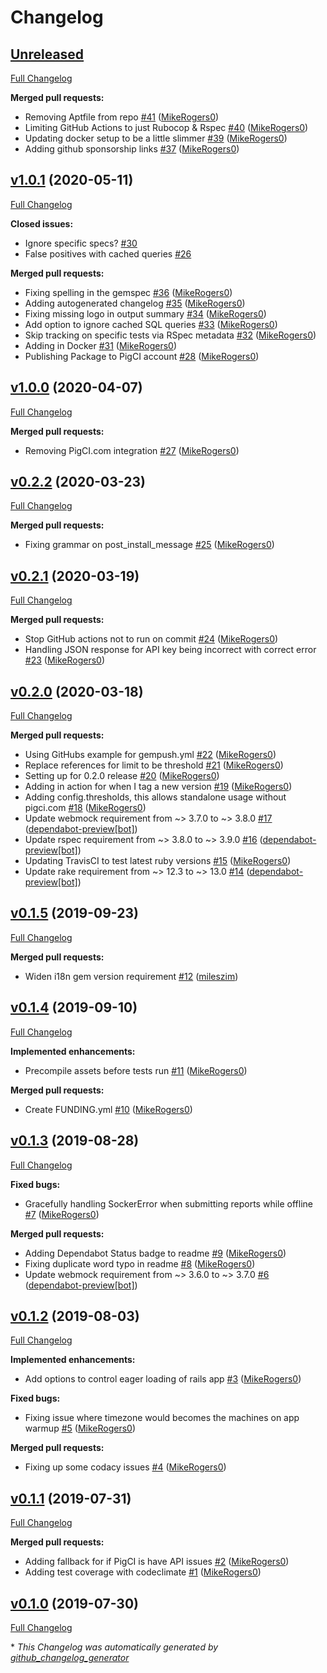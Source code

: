 # Changelog

## [Unreleased](https://github.com/PigCI/pig-ci-rails/tree/HEAD)

[Full Changelog](https://github.com/PigCI/pig-ci-rails/compare/v1.0.1...HEAD)

**Merged pull requests:**

- Removing Aptfile from repo [\#41](https://github.com/PigCI/pig-ci-rails/pull/41) ([MikeRogers0](https://github.com/MikeRogers0))
- Limiting GitHub Actions to just Rubocop & Rspec [\#40](https://github.com/PigCI/pig-ci-rails/pull/40) ([MikeRogers0](https://github.com/MikeRogers0))
- Updating docker setup to be a little slimmer [\#39](https://github.com/PigCI/pig-ci-rails/pull/39) ([MikeRogers0](https://github.com/MikeRogers0))
- Adding github sponsorship links [\#37](https://github.com/PigCI/pig-ci-rails/pull/37) ([MikeRogers0](https://github.com/MikeRogers0))

## [v1.0.1](https://github.com/PigCI/pig-ci-rails/tree/v1.0.1) (2020-05-11)

[Full Changelog](https://github.com/PigCI/pig-ci-rails/compare/v1.0.0...v1.0.1)

**Closed issues:**

- Ignore specific specs? [\#30](https://github.com/PigCI/pig-ci-rails/issues/30)
- False positives with cached queries  [\#26](https://github.com/PigCI/pig-ci-rails/issues/26)

**Merged pull requests:**

- Fixing spelling in the gemspec [\#36](https://github.com/PigCI/pig-ci-rails/pull/36) ([MikeRogers0](https://github.com/MikeRogers0))
- Adding autogenerated changelog [\#35](https://github.com/PigCI/pig-ci-rails/pull/35) ([MikeRogers0](https://github.com/MikeRogers0))
- Fixing missing logo in output summary [\#34](https://github.com/PigCI/pig-ci-rails/pull/34) ([MikeRogers0](https://github.com/MikeRogers0))
- Add option to ignore cached SQL queries [\#33](https://github.com/PigCI/pig-ci-rails/pull/33) ([MikeRogers0](https://github.com/MikeRogers0))
- Skip tracking on specific tests via RSpec metadata [\#32](https://github.com/PigCI/pig-ci-rails/pull/32) ([MikeRogers0](https://github.com/MikeRogers0))
- Adding in Docker [\#31](https://github.com/PigCI/pig-ci-rails/pull/31) ([MikeRogers0](https://github.com/MikeRogers0))
- Publishing Package to PigCI account [\#28](https://github.com/PigCI/pig-ci-rails/pull/28) ([MikeRogers0](https://github.com/MikeRogers0))

## [v1.0.0](https://github.com/PigCI/pig-ci-rails/tree/v1.0.0) (2020-04-07)

[Full Changelog](https://github.com/PigCI/pig-ci-rails/compare/v0.2.2...v1.0.0)

**Merged pull requests:**

- Removing PigCI.com integration [\#27](https://github.com/PigCI/pig-ci-rails/pull/27) ([MikeRogers0](https://github.com/MikeRogers0))

## [v0.2.2](https://github.com/PigCI/pig-ci-rails/tree/v0.2.2) (2020-03-23)

[Full Changelog](https://github.com/PigCI/pig-ci-rails/compare/v0.2.1...v0.2.2)

**Merged pull requests:**

- Fixing grammar on post\_install\_message [\#25](https://github.com/PigCI/pig-ci-rails/pull/25) ([MikeRogers0](https://github.com/MikeRogers0))

## [v0.2.1](https://github.com/PigCI/pig-ci-rails/tree/v0.2.1) (2020-03-19)

[Full Changelog](https://github.com/PigCI/pig-ci-rails/compare/v0.2.0...v0.2.1)

**Merged pull requests:**

- Stop GitHub actions not to run on commit [\#24](https://github.com/PigCI/pig-ci-rails/pull/24) ([MikeRogers0](https://github.com/MikeRogers0))
- Handling JSON response for API key being incorrect with correct error [\#23](https://github.com/PigCI/pig-ci-rails/pull/23) ([MikeRogers0](https://github.com/MikeRogers0))

## [v0.2.0](https://github.com/PigCI/pig-ci-rails/tree/v0.2.0) (2020-03-18)

[Full Changelog](https://github.com/PigCI/pig-ci-rails/compare/v0.1.5...v0.2.0)

**Merged pull requests:**

- Using GitHubs example for gempush.yml [\#22](https://github.com/PigCI/pig-ci-rails/pull/22) ([MikeRogers0](https://github.com/MikeRogers0))
- Replace references for limit to be threshold [\#21](https://github.com/PigCI/pig-ci-rails/pull/21) ([MikeRogers0](https://github.com/MikeRogers0))
- Setting up for 0.2.0 release [\#20](https://github.com/PigCI/pig-ci-rails/pull/20) ([MikeRogers0](https://github.com/MikeRogers0))
- Adding in action for when I tag a new version [\#19](https://github.com/PigCI/pig-ci-rails/pull/19) ([MikeRogers0](https://github.com/MikeRogers0))
- Adding config.thresholds, this allows standalone usage without pigci.com [\#18](https://github.com/PigCI/pig-ci-rails/pull/18) ([MikeRogers0](https://github.com/MikeRogers0))
- Update webmock requirement from ~\> 3.7.0 to ~\> 3.8.0 [\#17](https://github.com/PigCI/pig-ci-rails/pull/17) ([dependabot-preview[bot]](https://github.com/apps/dependabot-preview))
- Update rspec requirement from ~\> 3.8.0 to ~\> 3.9.0 [\#16](https://github.com/PigCI/pig-ci-rails/pull/16) ([dependabot-preview[bot]](https://github.com/apps/dependabot-preview))
- Updating TravisCI to test latest ruby versions [\#15](https://github.com/PigCI/pig-ci-rails/pull/15) ([MikeRogers0](https://github.com/MikeRogers0))
- Update rake requirement from ~\> 12.3 to ~\> 13.0 [\#14](https://github.com/PigCI/pig-ci-rails/pull/14) ([dependabot-preview[bot]](https://github.com/apps/dependabot-preview))

## [v0.1.5](https://github.com/PigCI/pig-ci-rails/tree/v0.1.5) (2019-09-23)

[Full Changelog](https://github.com/PigCI/pig-ci-rails/compare/v0.1.4...v0.1.5)

**Merged pull requests:**

- Widen i18n gem version requirement [\#12](https://github.com/PigCI/pig-ci-rails/pull/12) ([mileszim](https://github.com/mileszim))

## [v0.1.4](https://github.com/PigCI/pig-ci-rails/tree/v0.1.4) (2019-09-10)

[Full Changelog](https://github.com/PigCI/pig-ci-rails/compare/v0.1.3...v0.1.4)

**Implemented enhancements:**

- Precompile assets before tests run [\#11](https://github.com/PigCI/pig-ci-rails/pull/11) ([MikeRogers0](https://github.com/MikeRogers0))

**Merged pull requests:**

- Create FUNDING.yml [\#10](https://github.com/PigCI/pig-ci-rails/pull/10) ([MikeRogers0](https://github.com/MikeRogers0))

## [v0.1.3](https://github.com/PigCI/pig-ci-rails/tree/v0.1.3) (2019-08-28)

[Full Changelog](https://github.com/PigCI/pig-ci-rails/compare/v0.1.2...v0.1.3)

**Fixed bugs:**

- Gracefully handling SockerError when submitting reports while offline [\#7](https://github.com/PigCI/pig-ci-rails/pull/7) ([MikeRogers0](https://github.com/MikeRogers0))

**Merged pull requests:**

- Adding Dependabot Status badge to readme [\#9](https://github.com/PigCI/pig-ci-rails/pull/9) ([MikeRogers0](https://github.com/MikeRogers0))
- Fixing duplicate word typo in readme [\#8](https://github.com/PigCI/pig-ci-rails/pull/8) ([MikeRogers0](https://github.com/MikeRogers0))
- Update webmock requirement from ~\> 3.6.0 to ~\> 3.7.0 [\#6](https://github.com/PigCI/pig-ci-rails/pull/6) ([dependabot-preview[bot]](https://github.com/apps/dependabot-preview))

## [v0.1.2](https://github.com/PigCI/pig-ci-rails/tree/v0.1.2) (2019-08-03)

[Full Changelog](https://github.com/PigCI/pig-ci-rails/compare/v0.1.1...v0.1.2)

**Implemented enhancements:**

- Add options to control eager loading of rails app [\#3](https://github.com/PigCI/pig-ci-rails/pull/3) ([MikeRogers0](https://github.com/MikeRogers0))

**Fixed bugs:**

- Fixing issue where timezone would becomes the machines on app warmup [\#5](https://github.com/PigCI/pig-ci-rails/pull/5) ([MikeRogers0](https://github.com/MikeRogers0))

**Merged pull requests:**

- Fixing up some codacy issues [\#4](https://github.com/PigCI/pig-ci-rails/pull/4) ([MikeRogers0](https://github.com/MikeRogers0))

## [v0.1.1](https://github.com/PigCI/pig-ci-rails/tree/v0.1.1) (2019-07-31)

[Full Changelog](https://github.com/PigCI/pig-ci-rails/compare/v0.1.0...v0.1.1)

**Merged pull requests:**

- Adding fallback for if PigCI is have API issues [\#2](https://github.com/PigCI/pig-ci-rails/pull/2) ([MikeRogers0](https://github.com/MikeRogers0))
- Adding test coverage with codeclimate [\#1](https://github.com/PigCI/pig-ci-rails/pull/1) ([MikeRogers0](https://github.com/MikeRogers0))

## [v0.1.0](https://github.com/PigCI/pig-ci-rails/tree/v0.1.0) (2019-07-30)

[Full Changelog](https://github.com/PigCI/pig-ci-rails/compare/26699470a370a1ff576f820a0742be5f332561be...v0.1.0)



\* *This Changelog was automatically generated by [github_changelog_generator](https://github.com/github-changelog-generator/github-changelog-generator)*
